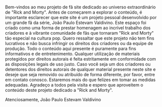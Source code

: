 Bem-vindos ao meu projeto de fã site dedicado ao universo extraordinário de "Rick and Morty".
Antes de começarem a explorar o conteúdo, é importante esclarecer que este site é um projeto pessoal desenvolvido por um grande fã da série, João Paulo Estevam Valdivino. Este espaço foi criado como uma forma de prestar homenagem ao incrível trabalho dos criadores e à vibrante comunidade de fãs que tornaram "Rick and Morty" tão especial na cultura pop.
Quero ressaltar que este projeto não tem fins lucrativos e não busca infringir os direitos dos criadores ou da equipe de produção. Todo o conteúdo aqui presente é puramente para fins informativos e de entretenimento. Qualquer utilização de materiais protegidos por direitos autorais é feita estritamente em conformidade com as disposições legais de uso justo.
Caso você seja um dos criadores ou detentores dos direitos autorais de qualquer material presente neste site e deseje que seja removido ou atribuído de forma diferente, por favor, entre em contato conosco. Estaremos mais do que felizes em tomar as medidas adequadas.
Agradeço a todos pela visita e espero que aproveitem o conteúdo deste projeto dedicado a "Rick and Morty".


Atenciosamente,
João Paulo Estevam Valdivino